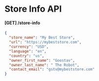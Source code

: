 # Store Info API

#### [GET] /store-info
```JSON
{
  "store_name": "My Best Store",
  "url": "https://mybeststore.com",
  "currency": "USD",
  "language": "en",
  "country": "us",
  "owner_first_name": "Goostav",
  "owner_last_name": " The Robot",
  "contact_email": "gstv@mybeststore.com"
}
```
